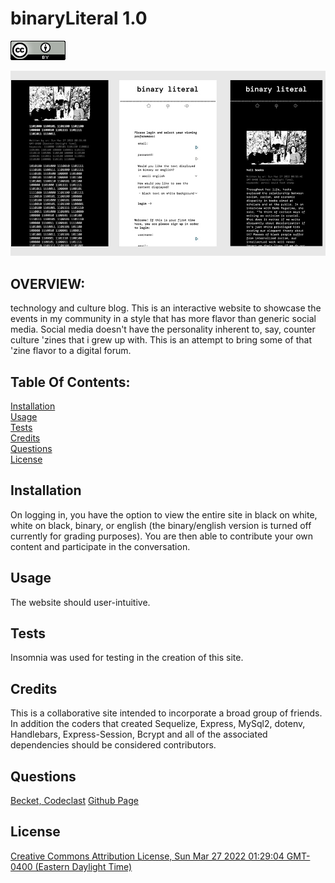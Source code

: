 # binaryLiteral 1.0
  ![Creative Commons Attribution License, Sun Mar 27 2022 01:29:04 GMT-0400 (Eastern Daylight Time)](./assets/img/readme/cc-by.png)

  ![binaryLiteral screenshot](./assets/img/readme/blreadme.jpg)

  ## OVERVIEW:
   technology and culture blog. This is an interactive website to showcase the events in my community in a style that has more flavor than generic social media. Social media doesn't have the personality inherent to, say, counter culture 'zines that i grew up with. This is an attempt to bring some of that 'zine flavor to a digital forum.

  ## Table Of Contents:
  [Installation](README.md#installation)<br>
  [Usage](README.md#usage)<br>
  [Tests](README.md#tests)<br>
  [Credits](README.md#credits)<br>
  [Questions](README.md#questions)<br>
  [License](README.md#license)<br>

  ## Installation
  On logging in, you have the option to view the entire site in black on white, white on black, binary, or english (the binary/english version is turned off currently for grading purposes). You are then able to contribute your own content and participate in the conversation.

  ## Usage
  The website should user-intuitive.

  ## Tests
  Insomnia was used for testing in the creation of this site. 

  ## Credits
  This is a collaborative site intended to incorporate a broad group of friends. In addition the coders that created Sequelize, Express, MySql2, dotenv, Handlebars, Express-Session, Bcrypt and all of the associated dependencies should be considered contributors.

  ## Questions
  [Becket, Codeclast](becketbowes@gmail.com)
  [Github Page](http://www.github.com/becketbowes)

  ## License
  [Creative Commons Attribution License, Sun Mar 27 2022 01:29:04 GMT-0400 (Eastern Daylight Time)](https://creativecommons.org/licenses/by/4.0/legalcode)
